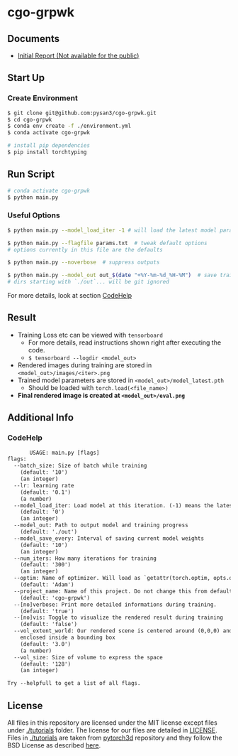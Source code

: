 # cgo-grpwk

## Documents

- [Initial Report (Not available for the public)](https://hackmd.io/XXXX)

## Start Up

### Create Environment

```bash
$ git clone git@github.com:pysan3/cgo-grpwk.git
$ cd cgo-grpwk
$ conda env create -f ./environment.yml
$ conda activate cgo-grpwk

# install pip dependencies
$ pip install torchtyping
```

## Run Script

```bash
# conda activate cgo-grpwk
$ python main.py
```

### Useful Options

```bash
$ python main.py --model_load_iter -1 # will load the latest model params found in <model_out>

$ python main.py --flagfile params.txt  # tweak default options
# options currently in this file are the defaults

$ python main.py --noverbose  # suppress outputs

$ python main.py --model_out out_$(date "+%Y-%m-%d_%H-%M")  # save training outputs to a time dependent folder
# dirs starting with `./out`... will be git ignored
```

For more details, look at section [CodeHelp](#codehelp)

## Result

- Training Loss etc can be viewed with `tensorboard`
  - For more details, read instructions shown right after executing the code.
  - `$ tensorboard --logdir <model_out>`
- Rendered images during training are stored in `<model_out>/images/<iter>.png`
- Trained model parameters are stored in `<model_out>/model_latest.pth`
  - Should be loaded with `torch.load(<file_name>)`
- **Final rendered image is created at `<model_out>/eval.png`**

## Additional Info

### CodeHelp

```txt
       USAGE: main.py [flags]
flags:
  --batch_size: Size of batch while training
    (default: '10')
    (an integer)
  --lr: learning rate
    (default: '0.1')
    (a number)
  --model_load_iter: Load model at this iteration. (-1) means the latest
    (default: '0')
    (an integer)
  --model_out: Path to output model and training progress
    (default: './out')
  --model_save_every: Interval of saving current model weights
    (default: '10')
    (an integer)
  --num_iters: How many iterations for training
    (default: '300')
    (an integer)
  --optim: Name of optimizer. Will load as `getattr(torch.optim, opts.optim)`
    (default: 'Adam')
  --project_name: Name of this project. Do not change this from default value.
    (default: 'cgo-grpwk')
  --[no]verbose: Print more detailed informations during training.
    (default: 'true')
  --[no]vis: Toggle to visualize the rendered result during training
    (default: 'false')
  --vol_extent_world: Our rendered scene is centered around (0,0,0) and is
    enclosed inside a bounding box
    (default: '3.0')
    (a number)
  --vol_size: Size of volume to express the space
    (default: '128')
    (an integer)

Try --helpfull to get a list of all flags.
```

## License

All files in this repository are licensed under the MIT license except files under [./tutorials](./tutorials) folder.
The license for our files are detailed in [LICENSE](./LICENSE).
Files in [./tutorials](./tutorials) are taken from [pytorch3d](https://github.com/facebookresearch/pytorch3d) repository and they follow the BSD License as described [here](https://github.com/facebookresearch/pytorch3d#license).
